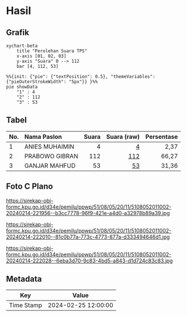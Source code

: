 # Hasil

## Grafik

```mermaid
xychart-beta
    title "Perolehan Suara TPS"
    x-axis [01, 02, 03]
    y-axis "Suara" 0 --> 112
    bar [4, 112, 53]
```

```mermaid
%%{init: {"pie": {"textPosition": 0.5}, "themeVariables": {"pieOuterStrokeWidth": "5px"}} }%%
pie showData
    "1" : 4
    "2" : 112
    "3" : 53
```

## Tabel

| No. | Nama Paslon    | Suara | Suara (raw) | Persentase |
|:--- |:-------------- | -----:| -----------:| ----------:|
| 1   | ANIES MUHAIMIN | 4     | [4][p-1]    | 2,37       |
| 2   | PRABOWO GIBRAN | 112   | [112][p-2]  | 66,27      |
| 3   | GANJAR MAHFUD  | 53    | [53][p-3]   | 31,36      |


[p-1]: https://github.com/gigit-pemilu/pemilu-2024-51-bali/blob/main/pilpres/hitung-suara/sub/51-bali/sub/08-buleleng/sub/05-sukasada/sub/2011-panji/sub/002-tps/sub/paslon-1.txt
[p-2]: https://github.com/gigit-pemilu/pemilu-2024-51-bali/blob/main/pilpres/hitung-suara/sub/51-bali/sub/08-buleleng/sub/05-sukasada/sub/2011-panji/sub/002-tps/sub/paslon-2.txt
[p-3]: https://github.com/gigit-pemilu/pemilu-2024-51-bali/blob/main/pilpres/hitung-suara/sub/51-bali/sub/08-buleleng/sub/05-sukasada/sub/2011-panji/sub/002-tps/sub/paslon-3.txt

## Foto C Plano

https://sirekap-obj-formc.kpu.go.id/d34e/pemilu/ppwp/51/08/05/20/11/5108052011002-20240214-221956--b3cc7778-96f9-421e-a4d0-a32978b89a39.jpg

https://sirekap-obj-formc.kpu.go.id/d34e/pemilu/ppwp/51/08/05/20/11/5108052011002-20240214-222010--81c0b77a-773c-4773-877a-d333494646d1.jpg

https://sirekap-obj-formc.kpu.go.id/d34e/pemilu/ppwp/51/08/05/20/11/5108052011002-20240214-222028--6eba3d70-9c83-4bd5-a843-d1d724c83c83.jpg


## Metadata

| Key        | Value               |
| ---------- | ------------------- |
| Time Stamp | 2024-02-25 12:00:00 |




